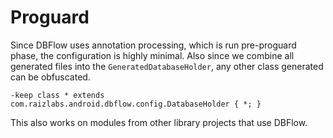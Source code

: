 # Proguard

Since DBFlow uses annotation processing, which is run pre-proguard phase, the configuration is highly minimal. Also since we combine all generated files into the `GeneratedDatabaseHolder`, any other class generated can be obfuscated.

```
-keep class * extends com.raizlabs.android.dbflow.config.DatabaseHolder { *; }
```

This also works on modules from other library projects that use DBFlow.

